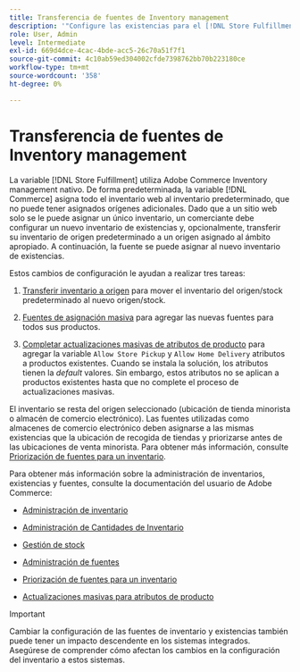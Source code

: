 ```yaml
---
title: Transferencia de fuentes de Inventory management
description: '"Configure las existencias para el [!DNL Store Fulfillment solution] con Adobe Commerce Inventory management. Configure un nuevo inventario de existencias y transfiera el inventario de existencias predeterminado para que pueda asignarlo a fuentes configuradas para habilitar las capacidades de Recogida de tiendas requeridas por la solución de entrega de tiendas".'
role: User, Admin
level: Intermediate
exl-id: 669d4dce-4cac-4bde-acc5-26c70a51f7f1
source-git-commit: 4c10ab59ed304002cfde7398762bb70b223180ce
workflow-type: tm+mt
source-wordcount: '358'
ht-degree: 0%

---
```



# Transferencia de fuentes de Inventory management

La variable [!DNL Store Fulfillment] utiliza Adobe Commerce Inventory management nativo. De forma predeterminada, la variable [!DNL Commerce] asigna todo el inventario web al inventario predeterminado, que no puede tener asignados orígenes adicionales. Dado que a un sitio web solo se le puede asignar un único inventario, un comerciante debe configurar un nuevo inventario de existencias y, opcionalmente, transferir su inventario de origen predeterminado a un origen asignado al ámbito apropiado. A continuación, la fuente se puede asignar al nuevo inventario de existencias.

Estos cambios de configuración le ayudan a realizar tres tareas:

1. [Transferir inventario a origen](https://docs.magento.com/user-guide/catalog/inventory-bulk-transfer-inventory.html) para mover el inventario del origen/stock predeterminado al nuevo origen/stock.

1. [Fuentes de asignación masiva](https://docs.magento.com/user-guide/catalog/inventory-bulk-assign-sources.html) para agregar las nuevas fuentes para todos sus productos.

1. [Completar actualizaciones masivas de atributos de producto](https://docs.magento.com/user-guide/stores/bulk-product-attribute-update.html) para agregar la variable `Allow Store Pickup` y `Allow Home Delivery` atributos a productos existentes. Cuando se instala la solución, los atributos tienen la *default* valores. Sin embargo, estos atributos no se aplican a productos existentes hasta que no complete el proceso de actualizaciones masivas.

El inventario se resta del origen seleccionado (ubicación de tienda minorista o almacén de comercio electrónico). Las fuentes utilizadas como almacenes de comercio electrónico deben asignarse a las mismas existencias que la ubicación de recogida de tiendas y priorizarse antes de las ubicaciones de venta minorista. Para obtener más información, consulte [Priorización de fuentes para un inventario](https://docs.magento.com/user-guide/catalog/inventory-stock-priority.html).

Para obtener más información sobre la administración de inventarios, existencias y fuentes, consulte la documentación del usuario de Adobe Commerce:

- [Administración de inventario](https://docs.magento.com/user-guide/catalog/inventory-management.html)

- [Administración de Cantidades de Inventario](https://docs.magento.com/user-guide/catalog/inventory-manage-inventory-quantities.html)

- [Gestión de stock](https://docs.magento.com/user-guide/catalog/inventory-stock.html)

- [Administración de fuentes](https://docs.magento.com/user-guide/catalog/inventory-sources.html)

- [Priorización de fuentes para un inventario](https://docs.magento.com/user-guide/catalog/inventory-stock-priority.html)

- [Actualizaciones masivas para atributos de producto](https://docs.magento.com/user-guide/stores/bulk-product-attribute-update.html)


>[!IMPORTANT]
>
>Cambiar la configuración de las fuentes de inventario y existencias también puede tener un impacto descendente en los sistemas integrados. Asegúrese de comprender cómo afectan los cambios en la configuración del inventario a estos sistemas.
